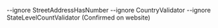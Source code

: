 --ignore StreetAddressHasNumber --ignore CountryValidator --ignore StateLevelCountValidator (Confirmed on website)
